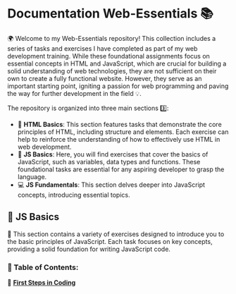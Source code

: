 # Documentation Web-Essentials 📚

🌍 Welcome to my Web-Essentials repository! This collection includes a series of tasks and exercises I have completed as part of my web development training. While these foundational assignments focus on essential concepts in HTML and JavaScript, which are crucial for building a solid understanding of web technologies, they are not sufficient on their own to create a fully functional website. However, they serve as an important starting point, igniting a passion for web programming and paving the way for further development in the field 💡.

The repository is organized into three main sections 3️⃣:
- 📄 **HTML Basics**: This section features tasks that demonstrate the core principles of HTML, including structure and elements. Each exercise can help to reinforce the understanding of how to effectively use HTML in web development.
- 📜 **JS Basics**: Here, you will find exercises that cover the basics of JavaScript, such as variables, data types and functions. These foundational tasks are essential for any aspiring developer to grasp the language.
- 💻 **JS Fundamentals**: This section delves deeper into JavaScript concepts, introducing essential topics.


## 📂 JS Basics
📖 This section contains a variety of exercises designed to introduce you to the basic principles of JavaScript. Each task focuses on key concepts, providing a solid foundation for writing JavaScript code.

### 📌 Table of Contents:
🔗 [**First Steps in Coding**](https://github.com/MartinVrb/Web-Essentials/tree/main/02-js-basics/01-first-steps-in-coding-js)
